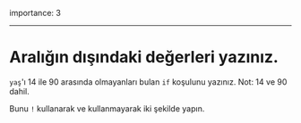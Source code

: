 importance: 3

---

# Aralığın dışındaki değerleri yazınız.

`yaş`'ı 14 ile 90 arasında olmayanları bulan `if` koşulunu yazınız. Not: 14 ve 90 dahil.

Bunu `!` kullanarak ve kullanmayarak iki şekilde yapın.
